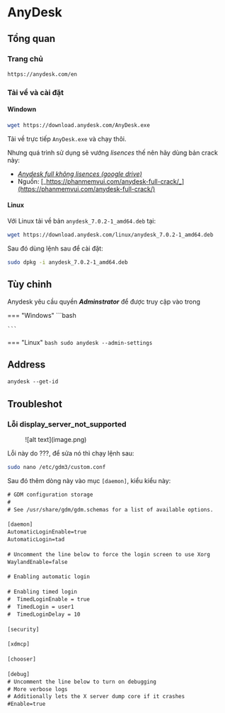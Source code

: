 # AnyDesk

## Tổng quan

### Trang chủ

```bash
https://anydesk.com/en
```

### Tải về và cài đặt

#### Windown

```bash
wget https://download.anydesk.com/AnyDesk.exe
```

Tải về trực tiếp `AnyDesk.exe` và chạy thôi.

Nhưng quá trình sử dụng sẽ vướng _lisences_ thế nên hãy dùng bản crack này:

- [_Anydesk full không lisences (google drive)_](https://drive.google.com/file/d/12DIt9FGeRvLS7prDeDmb9ucBqC5L5k5X/view?usp=sharing)
- Nguồn: [_https://phanmemvui.com/anydesk-full-crack/_](https://phanmemvui.com/anydesk-full-crack/)

#### Linux

Với Linux tải về bản `anydesk_7.0.2-1_amd64.deb` tại:

```bash
wget https://download.anydesk.com/linux/anydesk_7.0.2-1_amd64.deb
```

Sau đó dùng lệnh sau để cài đặt:

```bash
sudo dpkg -i anydesk_7.0.2-1_amd64.deb
```

## Tùy chỉnh

Anydesk yêu cầu quyền __*Adminstrator*__ để được truy cập vào trong

=== "Windows"
    ```bash

    ```
=== "Linux"
    ```bash
    sudo anydesk --admin-settings
    ```

## Address

```txt
anydesk --get-id
```

## Troubleshot

### Lỗi display_server_not_supported

<figure markdown="span">
    ![alt text](image.png)
    <figcaption></figcaption>
</figure>

Lỗi này do ???, để sửa nó thì chạy lệnh sau:

```bash
sudo nano /etc/gdm3/custom.conf
```

Sau đó thêm dòng này vào mục `[daemon]`, kiểu kiểu này:

```txt
# GDM configuration storage
#
# See /usr/share/gdm/gdm.schemas for a list of available options.

[daemon]
AutomaticLoginEnable=true
AutomaticLogin=tad

# Uncomment the line below to force the login screen to use Xorg
WaylandEnable=false

# Enabling automatic login

# Enabling timed login
#  TimedLoginEnable = true
#  TimedLogin = user1
#  TimedLoginDelay = 10

[security]

[xdmcp]

[chooser]

[debug]
# Uncomment the line below to turn on debugging
# More verbose logs
# Additionally lets the X server dump core if it crashes
#Enable=true
```
